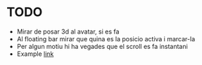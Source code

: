 # TODO

- Mirar de posar 3d al avatar, si es fa
- Al floating bar mirar que quina es la posicio activa i marcar-la
- Per algun motiu hi ha vegades que el scroll es fa instantani
- Example [link](https://youtu.be/G-Cr00UYokU)
